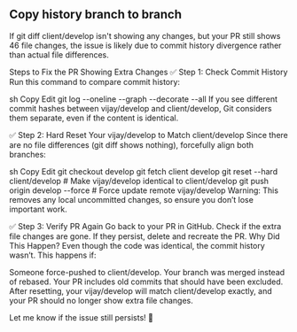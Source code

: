 ## Copy history branch to branch

If git diff client/develop isn't showing any changes, but your PR still shows 46 file changes, the issue is likely due to commit history divergence rather than actual file differences.

Steps to Fix the PR Showing Extra Changes
✅ Step 1: Check Commit History
Run this command to compare commit history:

sh
Copy
Edit
git log --oneline --graph --decorate --all
If you see different commit hashes between vijay/develop and client/develop, Git considers them separate, even if the content is identical.

✅ Step 2: Hard Reset Your vijay/develop to Match client/develop
Since there are no file differences (git diff shows nothing), forcefully align both branches:

sh
Copy
Edit
git checkout develop
git fetch client develop
git reset --hard client/develop  # Make vijay/develop identical to client/develop
git push origin develop --force  # Force update remote vijay/develop
Warning: This removes any local uncommitted changes, so ensure you don’t lose important work.

✅ Step 3: Verify PR Again
Go back to your PR in GitHub.
Check if the extra file changes are gone.
If they persist, delete and recreate the PR.
Why Did This Happen?
Even though the code was identical, the commit history wasn’t. This happens if:

Someone force-pushed to client/develop.
Your branch was merged instead of rebased.
Your PR includes old commits that should have been excluded.
After resetting, your vijay/develop will match client/develop exactly, and your PR should no longer show extra file changes.

Let me know if the issue still persists! 🚀
